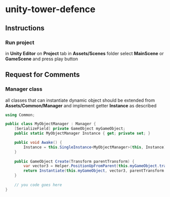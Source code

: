 # unity-tower-defence

## Instructions

### Run project

in **Unity Editor** on **Project** tab
in **Assets/Scenes** folder
select **MainScene** or **GameScene** and press play button

## Request for Comments

### Manager class
all classes that can instantiate dynamic object
should be extended from **Assets/Common/Manager**
and implement getter **Instance** as described

```c#
using Common;

public class MyObjectManager : Manager {
    [SerializeField] private GameObject myGameObject;
    public static MyObjectManager Instance { get; private set; }

    public void Awake() {
        Instance = this.SingleInstance<MyObjectManager>(this, Instance);
    }
    
    public GameObject Create(Transform parentTransform) {
        var vector3 = Helper.PositionUpFromParent(this.myGameObject.transform, parentTransform);
        return Instantiate(this.myGameObject, vector3, parentTransform.rotation, this.transform);
    }
    
    // you code goes here
}
```
